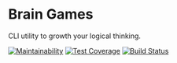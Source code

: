 # Brain Games
CLI utility to growth your logical thinking.

[![Maintainability](https://api.codeclimate.com/v1/badges/fd1f2f196b085f9f7788/maintainability)](https://codeclimate.com/github/ArtemProvornyy/frontend-project-lvl1/maintainability)
[![Test Coverage](https://api.codeclimate.com/v1/badges/fd1f2f196b085f9f7788/test_coverage)](https://codeclimate.com/github/ArtemProvornyy/frontend-project-lvl1/test_coverage)
[![Build Status](https://travis-ci.org/ArtemProvornyy/frontend-project-lvl1.svg?branch=master)](https://travis-ci.org/ArtemProvornyy/frontend-project-lvl1)
